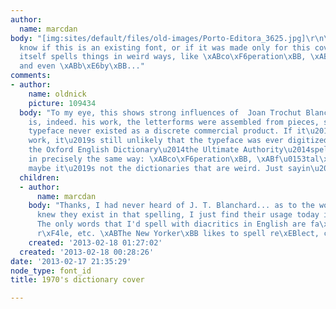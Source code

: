 ```yaml
---
author:
  name: marcdan
body: "[img:sites/default/files/old-images/Porto-Editora_3625.jpg]\r\n\r\nI don't
  know if this is an existing font, or if it was made only for this cover. The dictionary
  itself spells things in weird ways, like \xABco\xF6peration\xBB, \xABf\u0153tal\xBB
  and even \xABb\xE6by\xBB..."
comments:
- author:
    name: oldnick
    picture: 109434
  body: "To my eye, this shows strong influences of  Joan Trochut Blanchard. If it
    is, indeed. his work, the letterforms were assembled from pieces, so this particular
    typeface never existed as a discrete commercial product. If it\u2019s not his
    work, it\u2019s still unlikely that the typeface was ever digitized.\r\n\r\nBTW,
    the Oxford English Dictionary\u2014the Ultimate Authority\u2014spells these words
    in precisely the same way: \xABco\xF6peration\xBB, \xABf\u0153tal\xBB\u2014so,
    maybe it\u2019s not the dictionaries that are weird. Just sayin\u2019\u2026"
  children:
  - author:
      name: marcdan
    body: "Thanks, I had never heard of J. T. Blanchard... as to the words, I actually
      knew they exist in that spelling, I just find their usage today inadequate.
      The only words that I'd spell with diacritics in English are fa\xE7ade, na\xEFve,
      r\xF4le, etc. \xABThe New Yorker\xBB likes to spell re\xEBlect, co\xF6perate..."
    created: '2013-02-18 01:27:02'
  created: '2013-02-18 00:28:26'
date: '2013-02-17 21:35:29'
node_type: font_id
title: 1970's dictionary cover

---
```

